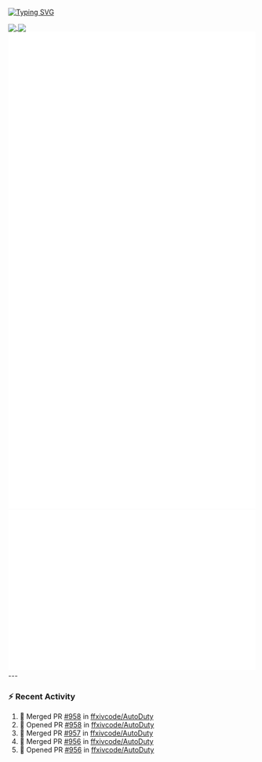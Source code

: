 [![Typing SVG](https://readme-typing-svg.demolab.com?font=Fira+Code&duration=1000&pause=1000&multiline=true&repeat=false&width=435&lines=Simon+Latusek+%7C+Gameplay+Engineer)](https://git.io/typing-svg)

<a href="https://github.com/anuraghazra/github-readme-stats">
  <img height=200 align="center" src="https://github-readme-stats.vercel.app/api?username=erdelf&theme=radical" />
</a>
<a href="https://github.com/anuraghazra/convoychat">
  <img height=200 align="center" src="https://streak-stats.demolab.com?user=erdelf&theme=radical&mode=weekly" />
</a>

<picture>
  <img src="/github-metrics.svg" alt="Metrics">
</picture>

<picture>
  <img src="/github-metrics-achievements.svg" alt="Achievements">
</picture>
---

### :zap: Recent Activity
<!--START_SECTION:activity-->
1. 🎉 Merged PR [#958](https://github.com/ffxivcode/AutoDuty/pull/958) in [ffxivcode/AutoDuty](https://github.com/ffxivcode/AutoDuty)
2. 💪 Opened PR [#958](https://github.com/ffxivcode/AutoDuty/pull/958) in [ffxivcode/AutoDuty](https://github.com/ffxivcode/AutoDuty)
3. 🎉 Merged PR [#957](https://github.com/ffxivcode/AutoDuty/pull/957) in [ffxivcode/AutoDuty](https://github.com/ffxivcode/AutoDuty)
4. 🎉 Merged PR [#956](https://github.com/ffxivcode/AutoDuty/pull/956) in [ffxivcode/AutoDuty](https://github.com/ffxivcode/AutoDuty)
5. 💪 Opened PR [#956](https://github.com/ffxivcode/AutoDuty/pull/956) in [ffxivcode/AutoDuty](https://github.com/ffxivcode/AutoDuty)
<!--END_SECTION:activity-->

<!--
**erdelf/erdelf** is a ✨ _special_ ✨ repository because its `README.md` (this file) appears on your GitHub profile.

Here are some ideas to get you started:

- 🔭 I’m currently working on ...
- 🌱 I’m currently learning ...
- 👯 I’m looking to collaborate on ...
- 🤔 I’m looking for help with ...
- 💬 Ask me about ...
- 📫 How to reach me: ...
- 😄 Pronouns: ...
- ⚡ Fun fact: ...
-->
